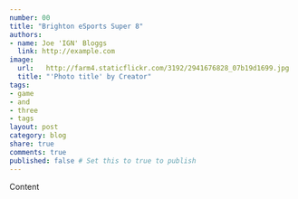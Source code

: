 ```yaml
---
number: 00
title: "Brighton eSports Super 8"
authors:
- name: Joe 'IGN' Bloggs
  link: http://example.com
image:
  url:   http://farm4.staticflickr.com/3192/2941676828_07b19d1699.jpg
  title: "'Photo title' by Creator"
tags:
- game
- and
- three
- tags
layout: post
category: blog
share: true
comments: true
published: false # Set this to true to publish
---
```


Content